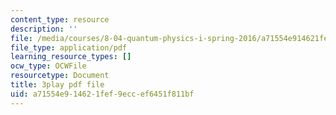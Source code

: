 ```yaml
---
content_type: resource
description: ''
file: /media/courses/8-04-quantum-physics-i-spring-2016/a71554e914621fef9eccef6451f811bf_Lt2Y6fLJ09Q.pdf
file_type: application/pdf
learning_resource_types: []
ocw_type: OCWFile
resourcetype: Document
title: 3play pdf file
uid: a71554e9-1462-1fef-9ecc-ef6451f811bf
---
```

